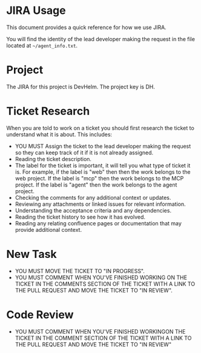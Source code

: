 JIRA Usage
==========

This document provides a quick reference for how we use JIRA.

You will find the identity of the lead developer making the request in the file located at `~/agent_info.txt`.

# Project

The JIRA for this project is DevHelm. The project key is DH.

# Ticket Research

When you are told to work on a ticket you should first research the ticket to understand what it is about. This includes:

* YOU MUST Assign the ticket to the lead developer  making the request so they can keep track of it if it is not already assigned.
* Reading the ticket description.
* The label for the ticket is important, it will tell you what type of ticket it is. For example, if the label is "web" then then the work belongs to the web project. If the label is "mcp" then the work belongs to the MCP project. If the label is "agent" then the work belongs to the agent project.
* Checking the comments for any additional context or updates.
* Reviewing any attachments or linked issues for relevant information.
* Understanding the acceptance criteria and any dependencies.
* Reading the ticket history to see how it has evolved.
* Reading any relating confluence pages or documentation that may provide additional context.

# New Task

* YOU MUST MOVE THE TICKET TO "IN PROGRESS".
* YOU MUST COMMENT WHEN YOU'VE FINISHED WORKING ON THE TICKET IN THE COMMENTS SECTION OF THE TICKET WITH A LINK TO THE PULL REQUEST AND MOVE THE TICKET TO "IN REVIEW".


# Code Review

* YOU MUST COMMENT WHEN YOU'VE FINISHED WORKINGON THE TICKET IN THE COMMENT SECTION OF THE TICKET WITH A LINK TO THE PULL REQUEST AND MOVE THE TICKET TO "IN REVIEW"